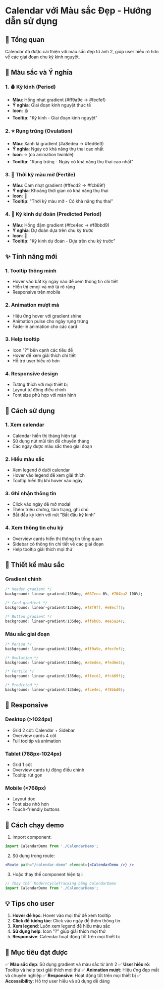 # Calendar với Màu sắc Đẹp - Hướng dẫn sử dụng

## 🎨 Tổng quan

Calendar đã được cải thiện với màu sắc đẹp từ ảnh 2, giúp user hiểu rõ hơn về các giai đoạn chu kỳ kinh nguyệt.

## 🌈 Màu sắc và Ý nghĩa

### 1. **🩸 Kỳ kinh (Period)**
- **Màu**: Hồng nhạt gradient (#ff9a9e → #fecfef)
- **Ý nghĩa**: Giai đoạn kinh nguyệt thực tế
- **Icon**: 🩸
- **Tooltip**: "Kỳ kinh - Giai đoạn kinh nguyệt"

### 2. **⭐ Rụng trứng (Ovulation)**
- **Màu**: Xanh lá gradient (#a8edea → #fed6e3)
- **Ý nghĩa**: Ngày có khả năng thụ thai cao nhất
- **Icon**: ⭐ (có animation twinkle)
- **Tooltip**: "Rụng trứng - Ngày có khả năng thụ thai cao nhất"

### 3. **🌸 Thời kỳ màu mỡ (Fertile)**
- **Màu**: Cam nhạt gradient (#ffecd2 → #fcb69f)
- **Ý nghĩa**: Khoảng thời gian có khả năng thụ thai
- **Icon**: 🌸
- **Tooltip**: "Thời kỳ màu mỡ - Có khả năng thụ thai"

### 4. **📅 Kỳ kinh dự đoán (Predicted Period)**
- **Màu**: Hồng đậm gradient (#fce4ec → #f8bbd9)
- **Ý nghĩa**: Dự đoán dựa trên chu kỳ trước
- **Icon**: 📅
- **Tooltip**: "Kỳ kinh dự đoán - Dựa trên chu kỳ trước"

## ✨ Tính năng mới

### 1. **Tooltip thông minh**
- Hover vào bất kỳ ngày nào để xem thông tin chi tiết
- Hiển thị emoji và mô tả rõ ràng
- Responsive trên mobile

### 2. **Animation mượt mà**
- Hiệu ứng hover với gradient shine
- Animation pulse cho ngày rụng trứng
- Fade-in animation cho các card

### 3. **Help tooltip**
- Icon "?" bên cạnh các tiêu đề
- Hover để xem giải thích chi tiết
- Hỗ trợ user hiểu rõ hơn

### 4. **Responsive design**
- Tương thích với mọi thiết bị
- Layout tự động điều chỉnh
- Font size phù hợp với màn hình

## 🎯 Cách sử dụng

### 1. **Xem calendar**
- Calendar hiển thị tháng hiện tại
- Sử dụng nút mũi tên để chuyển tháng
- Các ngày được màu sắc theo giai đoạn

### 2. **Hiểu màu sắc**
- Xem legend ở dưới calendar
- Hover vào legend để xem giải thích
- Tooltip hiển thị khi hover vào ngày

### 3. **Ghi nhận thông tin**
- Click vào ngày để mở modal
- Thêm triệu chứng, tâm trạng, ghi chú
- Bắt đầu kỳ kinh với nút "Bắt đầu kỳ kinh"

### 4. **Xem thông tin chu kỳ**
- Overview cards hiển thị thông tin tổng quan
- Sidebar có thông tin chi tiết về các giai đoạn
- Help tooltip giải thích mọi thứ

## 🎨 Thiết kế màu sắc

### Gradient chính
```css
/* Header gradient */
background: linear-gradient(135deg, #667eea 0%, #764ba2 100%);

/* Card gradient */
background: linear-gradient(135deg, #f8f9ff, #e8ecff);

/* Button gradient */
background: linear-gradient(135deg, #ff6b6b, #ee5a24);
```

### Màu sắc giai đoạn
```css
/* Period */
background: linear-gradient(135deg, #ff9a9e, #fecfef);

/* Ovulation */
background: linear-gradient(135deg, #a8edea, #fed6e3);

/* Fertile */
background: linear-gradient(135deg, #ffecd2, #fcb69f);

/* Predicted */
background: linear-gradient(135deg, #fce4ec, #f8bbd9);
```

## 📱 Responsive

### Desktop (>1024px)
- Grid 2 cột: Calendar + Sidebar
- Overview cards 4 cột
- Full tooltip và animation

### Tablet (768px-1024px)
- Grid 1 cột
- Overview cards tự động điều chỉnh
- Tooltip rút gọn

### Mobile (<768px)
- Layout dọc
- Font size nhỏ hơn
- Touch-friendly buttons

## 🚀 Cách chạy demo

1. Import component:
```jsx
import CalendarDemo from './CalendarDemo';
```

2. Sử dụng trong route:
```jsx
<Route path="/calendar-demo" element={<CalendarDemo />} />
```

3. Hoặc thay thế component hiện tại:
```jsx
// Thay thế ModernCycleTracking bằng CalendarDemo
import CalendarDemo from './CalendarDemo';
```

## 💡 Tips cho user

1. **Hover để học**: Hover vào mọi thứ để xem tooltip
2. **Click để tương tác**: Click vào ngày để thêm thông tin
3. **Xem legend**: Luôn xem legend để hiểu màu sắc
4. **Sử dụng help**: Icon "?" giúp giải thích mọi thứ
5. **Responsive**: Calendar hoạt động tốt trên mọi thiết bị

## 🎯 Mục tiêu đạt được

✅ **Màu sắc đẹp**: Sử dụng gradient và màu sắc từ ảnh 2
✅ **User hiểu rõ**: Tooltip và help text giải thích mọi thứ
✅ **Animation mượt**: Hiệu ứng đẹp mắt và chuyên nghiệp
✅ **Responsive**: Hoạt động tốt trên mọi thiết bị
✅ **Accessibility**: Hỗ trợ user hiểu và sử dụng dễ dàng 